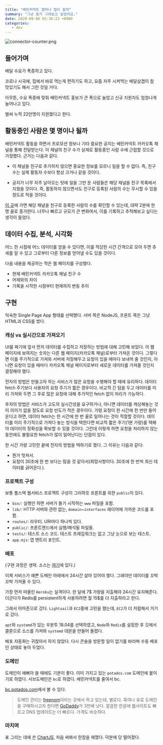 ```yaml
---
title: "배민커넥트 얼마나 많이 할까"
summary: "그냥 표가 그려보고 싶었어요."
date: 2020-09-06 03:36:23 +0900
categories:
   - dev
---
```


![connector-counter.png](https://i.imgur.com/jyYUqJ3.png)

## 들어가며

배달 수요가 폭증하고 있다.

코로나 시국에, 집에서 바로 먹는게 편하기도 하고, 요즘 자주 시켜먹는 배달삼겹이 참 맛있기도 해서 그런 것일 거다.

아무튼, 수요 폭증에 맞춰 배민커넥트 홍보가 큰 폭으로 늘었고 신규 지원자도 엄청나게 늘어나고 있다.

벌써 누적 22만명이 지원했다고 한다.

## 활동중인 사람은 몇 명이나 될까

배민커넥트 활동을 하면서 프로모션 정보나 기타 중요한 공지는 배민커넥트 카카오톡 채널을 통해 전달받는다. 이 채널의 친구 수가 실제로 활동중인 사람 수에 근접할 것으로 가정했다. 근거는 다음과 같다.

- 이 채널을 친구로 추가하지 않으면 중요한 정보를 모르니 일을 할 수 없다. 즉, 친구 수는 실제 활동자 수보다 항상 크거나 같을 것이다.

- 공지가 너무 자주 날아오는 탓에 일을 그만 둔 사람들은 해당 채널을 친구 목록에서 지웠을 것이다. 즉, 활동하지 않으면서도 친구로 등록된 사람의 수는 무시할 수 있을 정도로 적을 것이다.

[이 곳](https://pf.kakao.com/_xdhKKT)에 가면 해당 채널을 친구로 등록한 사람의 수를 확인할 수 있는데, 대략 2분에 한 명 꼴로 증가한다. 너무나 빠르고 규모가 큰 변화여서, 이를 기록하고 추적해보고 싶다는 생각이 들었다.

## 데이터 수집, 분석, 시각화

어느 한 시점에 어느 데이터를 얻을 수 있다면, 이를 적당한 시간 간격으로 모아 두면 추세를 알 수 있고 그로부터 다른 정보를 얻어낼 수도 있을 것이다.

다음 내용을 제공하는 작은 웹 페이지를 구상했다.

- 현재 배민커넥트 카카오톡 채널 친구 수
- 어제와의 차이
- 기록을 시작한 시점부터 현재까지 변동 추이

## 구현

익숙한 Single Page App 형태를 선택헀다. 서버 쪽은 NodeJS, 프론트 쪽은 그냥 HTML과 CSS를 썼다.

### 캐싱 vs 실시간으로 가져오기

UI를 짜기에 앞서 먼저 데이터를 수집하고 저장하는 방법에 대해 고민해 보았다. 이 웹 페이지에 보여지는 숫자는 다른 웹 페이지(카카오톡 채널)로부터 가져온 것이다. 그렇다면 이를 주기적으로 가져와 서버에 저장해두고 요청이 있을 때마다 보내어 줄 것인지, 아니면 요청이 있을 때마다 카카오톡 채널 페이지로부터 새로운 데이터를 가져올 것인지 결정해야 했다.

전자의 방법은 만들고자 하는 서비스가 많은 요청을 수행해야 할 때에 유리하다. 데이터 fetch 주기보다 사용자의 요청 주기가 짧은 경우이다. 비교적 긴 텀을 두고 데이터를 미리 가져와 두면 그 후로 많은 요청에 대해 추가적인 fetch 없이 처리가 가능하다.

후자의 방법은 서비스가 고도의 실시간성을 요구하거나, 아니면 데이터를 캐싱해놓는 것이 의미가 없을 정도로 요청 빈도가 적은 경우이다. 가령 요청이 한 시간에 한 번만 들어온다고 하면, 데이터 fetch는 한 시간에 한 번 꼴로 일어나는 것이  적절할 것이다. 데이터를 미리 주기적으로 가져다 놓는 방식을 택한다면 비교적 짧은 주기(1분 가량)를 택해야 데이터의 정확성을 확보할 수 있을 것이다. 그런데 이렇게 하면 요청을 처리하지 않는 동안에도 불필요한 fetch가 많이 일어난다는 단점이 있다.

한 시간 가량 고민한 끝에 전자의 방법을 택하기로 했다. 그 이유는 다음과 같다:

- 뭔가 멋져서.
- 요청이 30초에 한 번 보다는 많을 것 같아서(희망사항이다. 30초에 한 번씩 최신 데이터를 긁어온다.).

### 프로젝트 구성

보통 풀스택 웹서비스 프로젝트 구성이 그러하듯 프론트를 위한 `public`이 있다.

- `bin/`: 실행만 하면 서버가 돌기 시작하는 `www` 파일을 포함.
- `lib/`: HTTP 서버와 관련 없는, `domain`~`interfaces` 레이어에 가까운 코드를 포함.
- `routes/`: 라우터. URI마다 하나씩 있다.
- `public/`: 프론트엔드에서 실행/해석될 파일들.
- `tests/`: 테스트 소스 코드. 테스트 프레임워크는 없고 그냥 눈으로 보는 테스트.
- `app.mjs`: 앱 엔트리 포인트.

### 배포

(구현 과정은 생략. 소스는 [여기](https://github.com/potados99/connector-counter)에 있다.)

이제 서비스가 예쁜 도메인 아래에서 24시간 살아 있어야 했다. 그래야만 데이터를 꼬박꼬박 가져올 수 있다.

가장 먼저 떠올린 `Heroku`는 실격이다. 한 달에 7$ 가량을 지출해야 24시간 유지해준다. 더군다가 Redis를 persistent하게 사용하려면 월 15$를 더 지출하라고 한다.

그래서 아마존으로 갔다. `Lightsail`과 `EC2`중에 고민을 했는데, `EC2`가 더 저렴해서 거기로 갔다.

`apt`와 `systemd`가 있는 우분투 18.04를 선택하였고, `Node`와 `Redis`를 설정한 후 깃에서 클론으로 소스를 가져와 `systemd` 데몬을 만들어 돌렸다.

배포 자동화는 귀찮아서 하지 않았다. 다시 콘솔을 방문할 일이 없기를 바라며 수동 배포인 상태로 놓아 두었다.

### 도메인

도메인이 예뻐야 쓸 때에도 기분이 좋다. 이미 가지고 있는 `potados.com` 도메인에 붙이기로 하였다. 서브도메인은 `bc`로 하였다. 배민커넥트를 줄여서 bc.

[bc.potados.com](http://bc.potados.com)에서 볼 수 있다.

> 도메인 관리는 [freenom](https://www.freenom.com/en/index.html?lang=en)이라는 곳에서 하고 있는데, 별로다. 혹여나 유로 도메인을 구매하시고자 한다면 [GoDaddy](https://kr.godaddy.com)가 3천배 낫다. 깔끔한 한글에 웹사이트도 빠르고 DNS 업데이트는 더 빠르다. 가격도 비슷하다.

### 마치며

표 그리는 데에 쓴 [ChartJS](https://www.chartjs.org), 처음 써봐서 한참을 헤맸다. 덕분에 당 떨어졌다.

